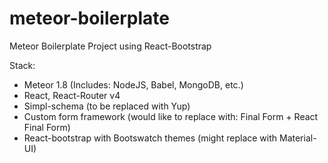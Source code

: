 # meteor-boilerplate
Meteor Boilerplate Project using React-Bootstrap

Stack:
* Meteor 1.8 (Includes: NodeJS, Babel, MongoDB, etc.)
* React, React-Router v4
* Simpl-schema (to be replaced with Yup)
* Custom form framework (would like to replace with: Final Form + React Final Form)
* React-bootstrap with Bootswatch themes (might replace with Material-UI)
